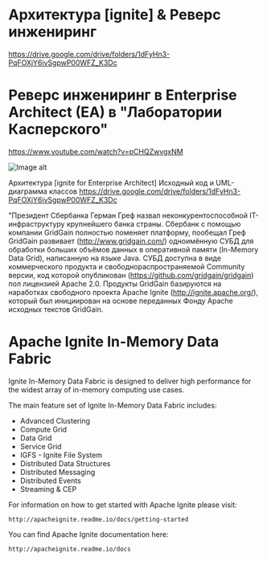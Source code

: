 # Архитектура [ignite] & Реверс инжениринг 
https://drive.google.com/drive/folders/1dFyHn3-PqFOXjY6ivSgpwP00WFZ_K3Dc

# Реверс инжениринг в Enterprise Architect (EA) в "Лаборатории Касперского"
https://www.youtube.com/watch?v=pCHQZwvgxNM

![Image alt](https://roem.ru/wp-content/uploads/2018/04/kitajkasperskayachubajs.jpg)

Архитектура [ignite for Enterprise Architect] Исходный код и UML-диаграмма классов
https://drive.google.com/drive/folders/1dFyHn3-PqFOXjY6ivSgpwP00WFZ_K3Dc


"Президент Сбербанка Герман Греф назвал неконкурентоспособной IT-инфраструктуру крупнейшего банка страны. 
Сбербанк с помощью компании GridGain полностью поменяет платформу, пообещал Греф
GridGain развивает (http://www.gridgain.com/) одноимённую СУБД для обработки больших объёмов данных в оперативной памяти 
(In-Memory Data Grid), написанную на языке Java.
СУБД доступна в виде коммерческого продукта и свободнораспространяемой Community версии, 
код которой опубликован (https://github.com/gridgain/gridgain) пол лицензией Apache 2.0. 
Продукты GridGain  базируются на наработках свободного проекта Apache Ignite (http://ignite.apache.org/), 
который был инициирован на основе переданных Фонду Аpache исходных текстов GridGain.

Apache Ignite In-Memory Data Fabric
===================================

Ignite In-Memory Data Fabric is designed to deliver high performance for the widest
array of in-memory computing use cases.

The main feature set of Ignite In-Memory Data Fabric includes:
* Advanced Clustering
* Compute Grid
* Data Grid
* Service Grid
* IGFS - Ignite File System
* Distributed Data Structures
* Distributed Messaging
* Distributed Events
* Streaming & CEP

For information on how to get started with Apache Ignite please visit:

    http://apacheignite.readme.io/docs/getting-started


You can find Apache Ignite documentation here:

    http://apacheignite.readme.io/docs

